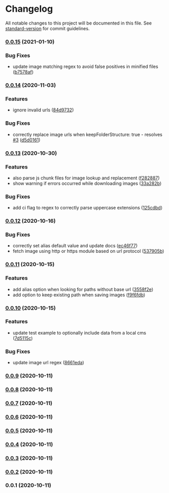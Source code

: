 # Changelog

All notable changes to this project will be documented in this file. See [standard-version](https://github.com/conventional-changelog/standard-version) for commit guidelines.

### [0.0.15](https://github.com/emiliobondioli/nuxt-magpie/compare/v0.0.14...v0.0.15) (2021-01-10)


### Bug Fixes

* update image matching regex to avoid false positives in minified files ([b7578af](https://github.com/emiliobondioli/nuxt-magpie/commit/b7578afbb15c492b5614f455b2ba98a2fa401e57))

### [0.0.14](https://github.com/emiliobondioli/nuxt-magpie/compare/v0.0.13...v0.0.14) (2020-11-03)


### Features

* ignore invalid urls ([84d9732](https://github.com/emiliobondioli/nuxt-magpie/commit/84d97322855efbada4d113fe3f5eda45b9ac89d5))


### Bug Fixes

* correctly replace image urls when keepFolderStructure: true - resolves [#3](https://github.com/emiliobondioli/nuxt-magpie/issues/3) ([d5d0161](https://github.com/emiliobondioli/nuxt-magpie/commit/d5d0161f372f02cd3bd7122fe455a36b8df53fa4))

### [0.0.13](https://github.com/emiliobondioli/nuxt-magpie/compare/v0.0.12...v0.0.13) (2020-10-30)


### Features

* also parse js chunk files for image lookup and replacement ([f282887](https://github.com/emiliobondioli/nuxt-magpie/commit/f282887492484a7abc767eca3b917b3962654d16))
* show warning if errors occurred while downloading images ([33a282b](https://github.com/emiliobondioli/nuxt-magpie/commit/33a282b4bcf87e900cdedbbecd3cbf8acd07414b))


### Bug Fixes

* add ci flag to regex to correctly parse uppercase extensions ([125cdbd](https://github.com/emiliobondioli/nuxt-magpie/commit/125cdbdda77564d614d809af125f202905ee3cda))

### [0.0.12](https://github.com/emiliobondioli/nuxt-magpie/compare/v0.0.11...v0.0.12) (2020-10-16)


### Bug Fixes

* correctly set alias default value and update docs ([ec46f77](https://github.com/emiliobondioli/nuxt-magpie/commit/ec46f7750a5329877c09c142090b129f4ee46a0f))
* fetch image using http or https module based on url protocol ([537905b](https://github.com/emiliobondioli/nuxt-magpie/commit/537905b5f20085e835d196dbea3ddeb674bd0858))

### [0.0.11](https://github.com/emiliobondioli/nuxt-magpie/compare/v0.0.10...v0.0.11) (2020-10-15)


### Features

* add alias option when looking for paths without base url ([3558f2e](https://github.com/emiliobondioli/nuxt-magpie/commit/3558f2eb2184121c5599f0d039f57c0be4c1455a))
* add option to keep existing path when saving images ([f9f6fdb](https://github.com/emiliobondioli/nuxt-magpie/commit/f9f6fdb52a879e8a484c3a012319f4e8a1a5400f))

### [0.0.10](https://github.com/emiliobondioli/nuxt-magpie/compare/v0.0.9...v0.0.10) (2020-10-15)


### Features

* update test example to optionally include data from a local cms ([7d5115c](https://github.com/emiliobondioli/nuxt-magpie/commit/7d5115cb12f11452933b2d35b3f5be28f74f82a9))


### Bug Fixes

* update image url regex ([8661eda](https://github.com/emiliobondioli/nuxt-magpie/commit/8661eda913dfd3575c95c1cb532fcb243e209553))

### [0.0.9](https://github.com/emiliobondioli/nuxt-magpie/compare/v0.0.8...v0.0.9) (2020-10-11)

### [0.0.8](https://github.com/emiliobondioli/nuxt-magpie/compare/v0.0.7...v0.0.8) (2020-10-11)

### [0.0.7](https://github.com/emiliobondioli/nuxt-magpie/compare/v0.0.6...v0.0.7) (2020-10-11)

### [0.0.6](///compare/v0.0.5...v0.0.6) (2020-10-11)

### [0.0.5](///compare/v0.0.4...v0.0.5) (2020-10-11)

### [0.0.4](///compare/v0.0.3...v0.0.4) (2020-10-11)

### [0.0.3](///compare/v0.0.2...v0.0.3) (2020-10-11)

### [0.0.2](///compare/v0.0.1...v0.0.2) (2020-10-11)

### 0.0.1 (2020-10-11)
